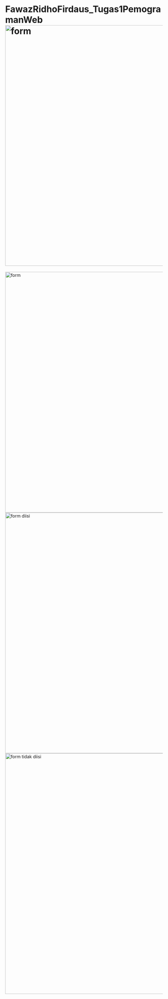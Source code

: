 # FawazRidhoFirdaus_Tugas1PemogramanWeb<img width="1366" height="768" alt="form" src="https://github.com/user-attachments/assets/926f8608-3419-4eab-9699-ec923e8450c4" />
<img width="1366" height="768" alt="form" src="https://github.com/user-attachments/assets/0ae1d4c7-88d8-45d2-9f86-9c135f8ca09d" />
<img width="1366" height="768" alt="form diisi" src="https://github.com/user-attachments/assets/e8bdc1c3-5415-4b20-b7d8-2f442ebf0dd4" />
<img width="1366" height="768" alt="form tidak diisi" src="https://github.com/user-attachments/assets/47a56879-8b24-4a7e-9bd8-42b3540c68b8" />

